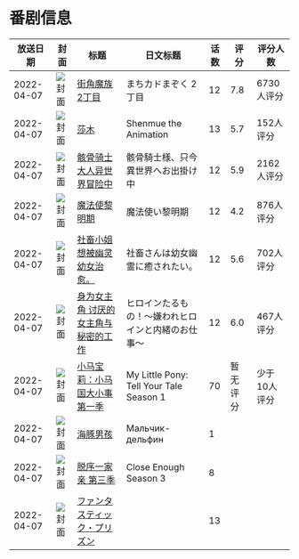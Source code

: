 # 番剧信息

|放送日期|封面|标题|日文标题|话数|评分|评分人数|
|---|---|---|---|---|---|---|
|2022-04-07|![封面](https://lain.bgm.tv/pic/cover/c/ef/d3/313852_550li.jpg)|[街角魔族 2丁目](https://bangumi.tv/subject/313852)|まちカドまぞく 2丁目|12|7.8|6730人评分|
|2022-04-07|![封面](https://lain.bgm.tv/pic/cover/c/68/09/314366_sqHL8.jpg)|[莎木](https://bangumi.tv/subject/314366)|Shenmue the Animation|13|5.7|152人评分|
|2022-04-07|![封面](https://lain.bgm.tv/pic/cover/c/d6/c8/333448_96LAL.jpg)|[骸骨骑士大人异世界冒险中](https://bangumi.tv/subject/333448)|骸骨騎士様、只今異世界へお出掛け中|12|5.9|2162人评分|
|2022-04-07|![封面](https://lain.bgm.tv/pic/cover/c/45/ae/334319_3o3NK.jpg)|[魔法使黎明期](https://bangumi.tv/subject/334319)|魔法使い黎明期|12|4.2|876人评分|
|2022-04-07|![封面](https://lain.bgm.tv/pic/cover/c/cc/f3/338653_gbIdG.jpg)|[社畜小姐想被幽灵幼女治愈。](https://bangumi.tv/subject/338653)|社畜さんは幼女幽霊に癒されたい。|12|5.6|702人评分|
|2022-04-07|![封面](https://lain.bgm.tv/pic/cover/c/f5/ee/347140_40584.jpg)|[身为女主角 讨厌的女主角与秘密的工作](https://bangumi.tv/subject/347140)|ヒロインたるもの！〜嫌われヒロインと内緒のお仕事〜|12|6.0|467人评分|
|2022-04-07|![封面](https://lain.bgm.tv/pic/cover/c/8f/e2/419828_XKi42.jpg)|[小马宝莉：小马国大小事 第一季](https://bangumi.tv/subject/419828)|My Little Pony: Tell Your Tale Season 1|70|暂无评分|少于10人评分|
|2022-04-07|![封面](https://lain.bgm.tv/pic/cover/c/15/57/439319_YCgDB.jpg)|[海豚男孩](https://bangumi.tv/subject/439319)|Мальчик-дельфин|1|||
|2022-04-07|![封面](https://lain.bgm.tv/pic/cover/c/17/6f/439378_wl0hy.jpg)|[脱序一家亲 第三季](https://bangumi.tv/subject/439378)|Close Enough Season 3|8|||
|2022-04-07|![封面](https://lain.bgm.tv/pic/cover/c/12/5b/456199_JwPfi.jpg)|[ファンタスティック・プリズン](https://bangumi.tv/subject/456199)||13|||
